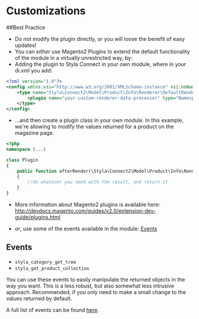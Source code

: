 # Customizations

##Best Practice
* Do not modify the plugin directly, or you will loose the benefit of easy updates!
* You can _either_ use Magento2 Plugins to extend the default functionality of the module in a virtually unrestricted way, by:
* Adding the plugin to Styla Connect in your own module, where in your di.xml you add:
```xml
<?xml version="1.0"?>
<config xmlns:xsi="http://www.w3.org/2001/XMLSchema-instance" xsi:noNamespaceSchemaLocation="urn:magento:framework:ObjectManager/etc/config.xsd">
    <type name="Styla\Connect2\Model\Product\Info\Renderer\DefaultRenderer">
        <plugin name="your-custom-renderer-data-processor" type="Namespace\Module\Model\Product\Info\Renderer\Plugin" sortOrder="1"/>
    </type>
</config>
```

* ...and then create a plugin class in your own module. In this example, we're allowing to modify the values returned for a product on the magazine page.
```php
<?php
namespace (...)

class Plugin
{
    public function afterRender(\Styla\Connect2\Model\Product\Info\Renderer\DefaultRenderer $subject, $result)
    {
        //do whatever you need with the result, and return it
    }
}
```
* More information about Magento2 plugins is available here: http://devdocs.magento.com/guides/v2.0/extension-dev-guide/plugins.html

* _or_, use some of the events available in the module: [Events](events.md)

## Events

* `styla_category_get_tree`
* `styla_get_product_collection`

You can use these events to easily manipulate the returned objects in the way you want. This is a less robust, but also somewhat less intrusive approach.
Recommended, if you only need to make a small change to the values returned by default.

A full list of events can be found [here](events.md). 
